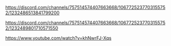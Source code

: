 https://discord.com/channels/757514574407663668/1067725237703155752/1232486513841799200

https://discord.com/channels/757514574407663668/1067725237703155752/1232489801710571550


https://www.youtube.com/watch?v=khNwrFJ-Xqs